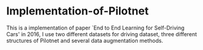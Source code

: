 # Implementation-of-Pilotnet
This is a implementation of paper `End to End Learning for Self-Driving Cars' in 2016, I use two different datasets for driving dataset, three different structures of Pilotnet and several data augmentation methods. 
